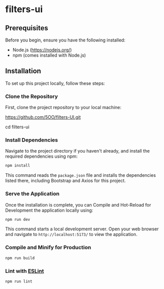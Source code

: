 # filters-ui
## Prerequisites

Before you begin, ensure you have the following installed:
- Node.js (https://nodejs.org/)
- npm (comes installed with Node.js)

## Installation

To set up this project locally, follow these steps:

### Clone the Repository

First, clone the project repository to your local machine:

https://github.com/5OO/filters-UI.git

cd filters-ui


### Install Dependencies

Navigate to the project directory if you haven't already, and install the required dependencies using npm:

```sh
npm install
```

This command reads the `package.json` file and installs the dependencies listed there, including Bootstrap and Axios for this project.

### Serve the Application

Once the installation is complete, you can Compile and Hot-Reload for Development the application locally using:

```sh
npm run dev
```

This command starts a local development server. Open your web browser and navigate to `http://localhost:5173/` to view the application.


### Compile and Minify for Production

```sh
npm run build
```

### Lint with [ESLint](https://eslint.org/)

```sh
npm run lint
```
